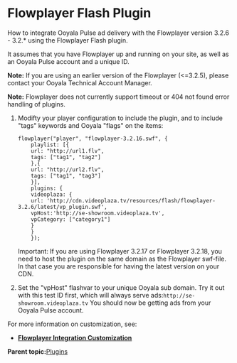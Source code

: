 # Flowplayer Flash Plugin

How to integrate Ooyala Pulse ad delivery with the Flowplayer version 3.2.6 - 3.2.\* using the Flowplayer Flash plugin.

It assumes that you have Flowplayer up and running on your site, as well as an Ooyala Pulse account and a unique ID.

**Note:** If you are using an earlier version of the Flowplayer \(<=3.2.5\), please contact your Ooyala Technical Account Manager.

**Note:** Flowplayer does not currently support timeout or 404 not found error handling of plugins.

1.  Modifty your player configuration to include the plugin, and to include "tags" keywords and Ooyala "flags" on the items:

    ```
    flowplayer("player", "flowplayer-3.2.16.swf", {
        playlist: [{
        url: "http://url1.flv",
        tags: ["tag1", "tag2"] 
        },{
        url: "http://url2.flv",
        tags: ["tag1", "tag3"]
        }],
        plugins: {
        videoplaza: { 
        url: 'http://cdn.videoplaza.tv/resources/flash/flowplayer-3.2.6/latest/vp_plugin.swf',
        vpHost:'http://se-showroom.videoplaza.tv',
        vpCategory: ["category1"]
        }
        }
        });
    ```

    Important: If you are using Flowplayer 3.2.17 or Flowplayer 3.2.18, you need to host the plugin on the same domain as the Flowplayer swf-file. In that case you are responsible for having the latest version on your CDN.

2.  Set the "vpHost" flashvar to your unique Ooyala sub domain. Try it out with this test ID first, which will always serve ads:`http://se-showroom.videoplaza.tv` You should now be getting ads from your Ooyala Pulse account.

For more information on customization, see:

-   **[Flowplayer Integration Customization](../../../oadtech/ad_serving/dg/plugin_flowplayer_customization.md)**  


**Parent topic:**[Plugins](../../../oadtech/ad_serving/dg/plugin_adtech_introduction.md)

